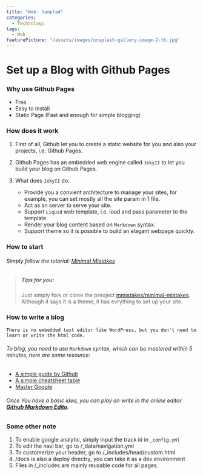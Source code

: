 ```yaml
---
title: "Web: Sample4"
categories:
  - Technology
tags:
  - Web
featurePicture: "/assets/images/unsplash-gallery-image-2-th.jpg"
---
```


# Set up a Blog with Github Pages


### Why use Github Pages

* Free
* Easy to install
* Static Page (Fast and enough for simple blogging)


### How does it work

1. First of all, Github let you to create a static website for you and also your projects, i.e. Github Pages.


2. Github Pages has an embedded web engine called `JekyII` to let you build your blog on Github Pages.
	

3. What does `JekyII` do:

	* Provide you a convient architecture to manage your sites, for example, you can set mostly all the site param in 1 file.
	* Act as an server to serve your site.
	* Support `Liquid` web template, i.e. load and pass parameter to the template.
	* Render your blog content based on `Markdown` syntax.
	* Support theme so it is possible to build an elagant webpage quickly.


### How to start

###### Simply follow the tutorial: [Minimal Mistakes](https://mmistakes.github.io/minimal-mistakes/docs/quick-start-guide/)

> ##### Tips for you:
> Just simply fork or clone the preoject [mmistakes/minimal-mistakes](https://github.com/mmistakes/minimal-mistakes). Although it says it is a theme, it has evrything to set up your site.  


### How to write a blog

`There is no embedded text editor like WordPress, but you don't need to learn or write the html code.`

###### To blog, you need to use `Markdown` syntax, which can be mastered within 5 minutes, here are some resource:

* [A simple guide by Github](https://guides.github.com/features/mastering-markdown/)
* [A simple cheatsheet table](http://commonmark.org/help/)
* [Master Google](https://www.google.com)

###### Once You have a basic idea, you can play an write in the online editor [**Github Markdown Edito**](https://jbt.github.io/markdown-edito).


### Some other note

1. To enable google analytic, simply input the track id in `_config.yml`
2. To edit the navi bar, go to /_data/navigation.yml
3. To customerize your header, go to /_includes/head/custom.html
4. /docs is also a deploy directry, you can take it as a dev environment 
5. Files in /_includes are mainly reusable code for all pages.



